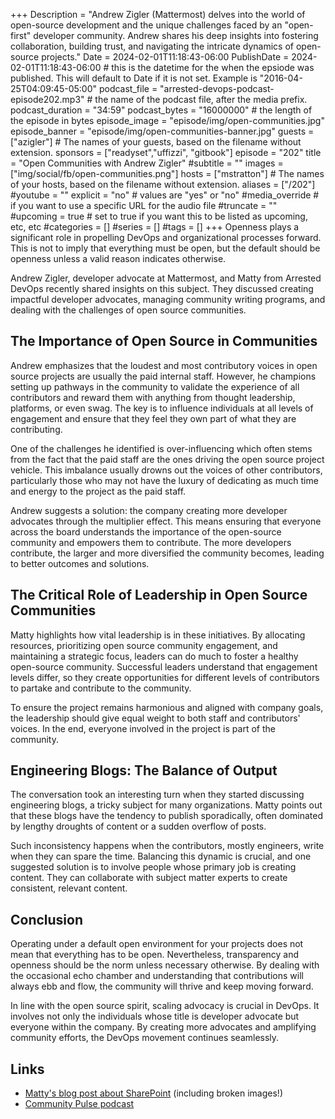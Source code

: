+++
Description = "Andrew Zigler (Mattermost) delves into the  world of open-source development and the unique challenges faced by an \"open-first\" developer community. Andrew shares his deep insights into fostering collaboration, building trust, and navigating the intricate dynamics of open-source projects."
Date = 2024-02-01T11:18:43-06:00
PublishDate = 2024-02-01T11:18:43-06:00 # this is the datetime for the when the epsiode was published. This will default to Date if it is not set. Example is "2016-04-25T04:09:45-05:00"
podcast_file = "arrested-devops-podcast-episode202.mp3" # the name of the podcast file, after the media prefix.
podcast_duration = "34:59"
podcast_bytes = "16000000" # the length of the episode in bytes
episode_image = "episode/img/open-communities.jpg"
episode_banner = "episode/img/open-communities-banner.jpg"
guests = ["azigler"] # The names of your guests, based on the filename without extension.
sponsors = ["readyset","uffizzi", "gitbook"]
episode = "202"
title = "Open Communities with Andrew Zigler"
#subtitle = ""
images = ["img/social/fb/open-communities.png"]
hosts = ["mstratton"] # The names of your hosts, based on the filename without extension.
aliases = ["/202"]
#youtube = ""
explicit = "no" # values are "yes" or "no"
#media_override # if you want to use a specific URL for the audio file
#truncate = ""
#upcoming = true # set to true if you want this to be listed as upcoming, etc, etc
#categories = []
#series = []
#tags = []
+++
Openness plays a significant role in propelling DevOps and organizational processes forward. This is not to imply that everything must be open, but the default should be openness unless a valid reason indicates otherwise.

Andrew Zigler, developer advocate at Mattermost, and Matty from Arrested DevOps recently shared insights on this subject. They discussed creating impactful developer advocates, managing community writing programs, and dealing with the challenges of open source communities.

## The Importance of Open Source in Communities

Andrew emphasizes that the loudest and most contributory voices in open source projects are usually the paid internal staff. However, he champions setting up pathways in the community to validate the experience of all contributors and reward them with anything from thought leadership, platforms, or even swag. The key is to influence individuals at all levels of engagement and ensure that they feel they own part of what they are contributing.

One of the challenges he identified is over-influencing which often stems from the fact that the paid staff are the ones driving the open source project vehicle. This imbalance usually drowns out the voices of other contributors, particularly those who may not have the luxury of dedicating as much time and energy to the project as the paid staff.

Andrew suggests a solution: the company creating more developer advocates through the multiplier effect. This means ensuring that everyone across the board understands the importance of the open-source community and empowers them to contribute. The more developers contribute, the larger and more diversified the community becomes, leading to better outcomes and solutions.

## The Critical Role of Leadership in Open Source Communities

Matty highlights how vital leadership is in these initiatives. By allocating resources, prioritizing open source community engagement, and maintaining a strategic focus, leaders can do much to foster a healthy open-source community. Successful leaders understand that engagement levels differ, so they create opportunities for different levels of contributors to partake and contribute to the community.

To ensure the project remains harmonious and aligned with company goals, the leadership should give equal weight to both staff and contributors' voices. In the end, everyone involved in the project is part of the community.

## Engineering Blogs: The Balance of Output

The conversation took an interesting turn when they started discussing engineering blogs, a tricky subject for many organizations. Matty points out that these blogs have the tendency to publish sporadically, often dominated by lengthy droughts of content or a sudden overflow of posts. 

Such inconsistency happens when the contributors, mostly engineers, write when they can spare the time. Balancing this dynamic is crucial, and one suggested solution is to involve people whose primary job is creating content. They can collaborate with subject matter experts to create consistent, relevant content.

## Conclusion

Operating under a default open environment for your projects does not mean that everything has to be open. Nevertheless, transparency and openness should be the norm unless necessary otherwise. By dealing with the occasional echo chamber and understanding that contributions will always ebb and flow, the community will thrive and keep moving forward.

In line with the open source spirit, scaling advocacy is crucial in DevOps. It involves not only the individuals whose title is developer advocate but everyone within the company. By creating more advocates and amplifying community efforts, the DevOps movement continues seamlessly.

## Links
- [Matty's blog post about SharePoint](https://www.mattstratton.com/tech-tips/configuring-sharepoint-2010-search-in-a-one-way-trust-scenario/) (including broken images!)
- [Community Pulse podcast](https://www.communitypulse.io/)
